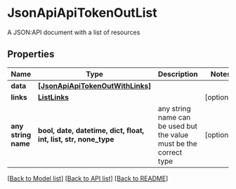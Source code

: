 # JsonApiApiTokenOutList

A JSON:API document with a list of resources

## Properties
Name | Type | Description | Notes
------------ | ------------- | ------------- | -------------
**data** | [**[JsonApiApiTokenOutWithLinks]**](JsonApiApiTokenOutWithLinks.md) |  | 
**links** | [**ListLinks**](ListLinks.md) |  | [optional] 
**any string name** | **bool, date, datetime, dict, float, int, list, str, none_type** | any string name can be used but the value must be the correct type | [optional]

[[Back to Model list]](../README.md#documentation-for-models) [[Back to API list]](../README.md#documentation-for-api-endpoints) [[Back to README]](../README.md)


